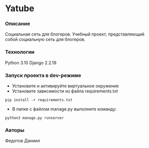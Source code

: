 # Yatube
### Описание
Социальная сеть для блогеров.
Учебный проект, представляющий собой социальную сеть для блогеров.
### Технологии
Python 3.10
Django 2.2.19
### Запуск проекта в dev-режиме
- Установите и активируйте виртуальное окружение
- Установите зависимости из файла requirements.txt
```
pip install -r requirements.txt
```
- В папке с файлом manage.py выполните команду:
```
python3 manage.py runserver
```
### Авторы
Федотов Даниил
